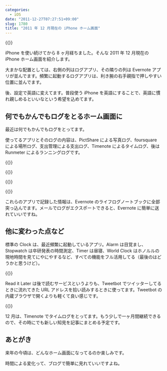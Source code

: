 ```yaml
---
categories:
  - iOS
date: "2011-12-27T07:27:51+09:00"
slug: 1780
title: "2011 年 12 月現在の iPhone ホーム画面"
---
```


{{<img alt="" src="/images/2011/12/1780_1.png">}}

iPhone を使い続けてから 8 ヶ月経ちました。そんな 2011 年 12 月現在の iPhone ホーム画面を紹介します。

大まかな配置としては、右側の列はログアプリ、その隣りの列は Evernote アプリが並んでます。頻繁に起動するログアプリは、利き腕の右手親指で押しやすい位置に並んでます。

後、設定で英語に変えてます。普段使う iPhone を英語にすることで、英語に慣れ親しめるといいなという希望を込めてます。

## 何でもかんでもログをとるホーム画面に

最近は何でもかんでもログをとってます。

使ってるアプリとそのログの内容は、PictShare による写真ログ、foursquare による場所ログ、支出管理による支出ログ、Timenote によるタイムログ、後は Runmeter によるランニングログです。

{{<app id="390945637" title="PictShare 2.6.2（￥250）" src="http://a1.mzstatic.com/us/r1000/088/Purple/c9/71/8d/mzl.mbjjlpfj.100x100-75.jpg">}}

{{<app id="306934924" title="foursquare 4.1.3（無料）" src="http://a5.mzstatic.com/us/r1000/062/Purple/8b/72/c5/mzl.imqhzmdd.100x100-75.png">}}

{{<app id="339986225" title="支出管理 1.11（￥85）" src="http://a5.mzstatic.com/us/r1000/064/Purple/f1/3d/06/mzl.wqcndspl.100x100-75.jpg">}}

{{<app id="326498704" title="Runmeter GPS 6.0.1（￥450）" src="http://a4.mzstatic.com/us/r1000/111/Purple/c3/ab/a0/mzl.zddqncub.100x100-75.png">}}

これらのアプリで記録した情報は、Evernote のライフログノートブックに全部突っ込んでます。メールでログがエクスポートできると、Evernote に簡単に送れていいですね。

## 他に変わった点など

標準の Clock は、最近頻繁に起動しているアプリ。Alarm は目覚まし、Stopwatch は卒研発表の時間測定、Timer は昼寝、World Clock はホノルルの現地時間を見てにやにやするなど、すべての機能をフル活用してる（最後のはどうかと思うけど）。

{{<app id="309601447" title="Read It Later Pro 2.4.7（￥250）" src="http://a5.mzstatic.com/us/r1000/065/Purple/fe/40/22/mzl.twpxqjcy.100x100-75.jpg">}}

Read it Later は後で読むサービスというよりも、Tweetbot でツイッターしてるときに流れてきた URL アドレスを拾い読みするときに使ってます。Tweetbot の内蔵ブラウザで開くよりも軽くて良い感じです。

{{<app id="439176506" title="Timenote 1.7（￥85）" src="http://a5.mzstatic.com/us/r1000/064/Purple/15/26/20/mzl.ijwvakkx.100x100-75.png">}}

12 月は、Timenote でタイムログをとってます。もう少しで一ヶ月間継続できるので、その時にでも新しい知見を記事にまとめる予定です。

## あとがき

来年の今頃は、どんなホーム画面になってるのか楽しみです。

時間による変化って、ブログで簡単に見れていいですよね。

